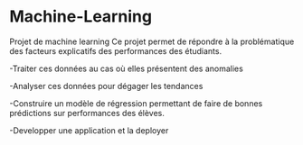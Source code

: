 # Machine-Learning
Projet de machine learning
Ce projet permet de répondre à la problématique des facteurs explicatifs des performances des étudiants.

-Traiter ces données au cas où elles présentent des anomalies

-Analyser ces données pour dégager les tendances

-Construire un modèle de régression permettant de faire de bonnes prédictions sur performances des élèves.

-Developper une application et la deployer
